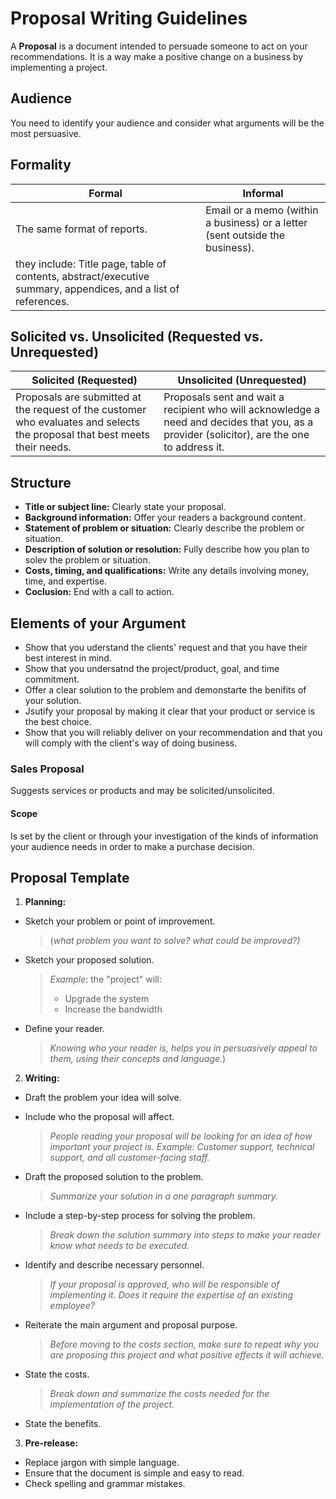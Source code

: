 # Proposal Writing Guidelines
A **Proposal** is a document intended to persuade someone to act on your recommendations. It is a way make a positive change on a business by implementing a project.

## Audience
You need to identify your audience and consider what arguments will be the most persuasive.

## Formality 

Formal | Informal
-------|---------
The same format of reports. | Email or a memo (within a business) or a letter (sent outside the business).
 they include: Title page, table of contents, abstract/executive summary, appendices, and a list of references.|

## Solicited vs. Unsolicited (Requested vs. Unrequested)

Solicited (Requested) | Unsolicited (Unrequested)
----------------------|--------------------------
Proposals are submitted at the request of the customer who evaluates and selects the proposal that best meets their needs. | Proposals sent and wait a recipient who will acknowledge a need and decides that you, as a provider (solicitor), are the one to address it.


## Structure
- **Title or subject line:** Clearly state your proposal.
- **Background information:** Offer your readers a background content.
- **Statement of problem or situation:** Clearly describe the problem or situation.
- **Description of solution or resolution:** Fully describe how you plan to solev the problem or situation.
- **Costs, timing, and qualifications:** Write any details involving money, time, and expertise.
- **Coclusion:** End with a call to action.

## Elements of your Argument
- Show that you uderstand the clients' request and that you have their best interest in mind.
- Show that you undersatnd the project/product, goal, and time commitment.
- Offer a clear solution to the problem and demonstarte the benifits of your solution.
- Jsutify your proposal by making it clear that your product or service is the best choice.
- Show that you will reliably deliver on your recommendation and that you will comply with the client's way of doing business.


### Sales Proposal
Suggests services or products and may be solicited/unsolicited.

#### Scope
Is set by the client or through your investigation of the kinds of information your audience needs in order to make a purchase decision.


## Proposal Template

1. **Planning:**
 - Sketch your problem or point of improvement.
   > (*what problem you want to solve? what could be improved?)*
 - Sketch your proposed solution.
   > *Example*: the "project" will: 
   > - Upgrade the system
   > - Increase the bandwidth
   
 - Define your reader.
   > *Knowing who your reader is, helps you in persuasively appeal to them, using their concepts and language.*)

2. **Writing:**
 - Draft the problem your idea will solve.
 - Include who the proposal will affect.
   > *People reading your proposal will be looking for an idea of how important your project is.*
   > *Example: Customer support, technical support, and all customer-facing staff.*

 - Draft the proposed solution to the problem.
   > *Summarize your solution in a one paragraph summary.*
   
 - Include a step-by-step process for solving the problem.
   > *Break down the solution summary into steps to make your reader know what needs to be executed.*
   
 - Identify and describe necessary personnel.
   > *If your proposal is approved, who will be responsible of implementing it. Does it require the expertise of an existing employee?*
  
  
 - Reiterate the main argument and proposal purpose.
   > *Before moving to the costs section, make sure to repeat why you are proposing this project and what positive effects it will achieve.*
   
 - State the costs.
   > *Break down and summarize the costs needed for the implementation of the project.*
 
 - State the benefits.
 
 3. **Pre-release:**
 - Replace jargon with simple language.
 - Ensure that the document is simple and easy to read.
 - Check spelling and grammar mistakes.
